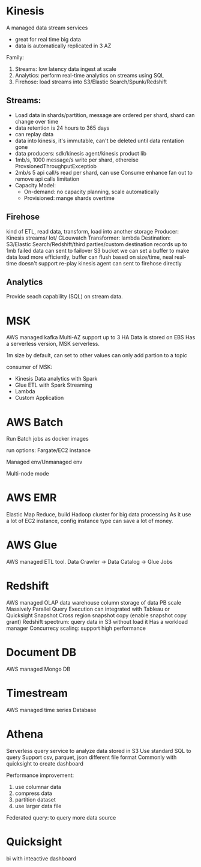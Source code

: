 # Kinesis

A managed data stream services

- great for real time big data
- data is automatically replicated in 3 AZ

Family:

1. Streams: low latency data ingest at scale
2. Analytics: perform real-time analytics on streams using SQL
3. Firehose: load streams into S3/Elastic Search/Spunk/Redshift

## Streams:

- Load data in shards/partition, message are ordered per shard, shard can change over time
- data retention is 24 hours to 365 days
- can replay data
- data into kinesis, it's immutable, can't be deleted until data rentation gone
- data producers: sdk/kinesis agent/kinesis product lib
- 1mb/s, 1000 message/s write per shard, othereise ProvsionedThroughputExceptiob
- 2mb/s 5 api call/s read per shard, can use Consume enhance fan out to remove api calls limitation
- Capacity Model:
  - On-demand: no capacity planning, scale automatically
  * Provisioned: mange shards overtime

## Firehose

kind of ETL, read data, transform, load into another storage
Producer: Kinesis streams/ Iot/ CLouwatch
Transformer: lambda
Destination: S3/Elastic Search/Redshift/third parties/custom destination
records up to 1mb
failed data can sent to failover S3 bucket
we can set a buffer to make data load more efficiently, buffer can flush based on size/time, neal real-time
doesn't support re-play
kinesis agent can sent to firehose directly

## Analytics

Provide seach capability (SQL) on stream data.

# MSK

AWS managed kafka
Multi-AZ support up to 3 HA
Data is stored on EBS
Has a serverless version, MSK serverless.

1m size by default, can set to other values
can only add partion to a topic

consumer of MSK:

- Kinesis Data analytics with Spark
- Glue ETL with Spark Streaming
- Lambda
- Custom Application

# AWS Batch

Run Batch jobs as docker images

run options: Fargate/EC2 instance

Managed env/Unmanaged env

Multi-node mode

# AWS EMR

Elastic Map Reduce, build Hadoop cluster for big data processing
As it use a lot of EC2 instance, config instance type can save a lot of money.

# AWS Glue

AWS managed ETL tool.
Data Crawler -> Data Catalog -> Glue Jobs

# Redshift

AWS managed OLAP data warehouse
column storage of data
PB scale
Massively Parallel Query Execution
can integrated with Tableau or Quicksight
Snapshot
Cross region snapshot copy (enable snapshot copy grant)
Redshift spectrum: query data in S3 without load it
Has a workload manager
Concurrecy scaling: support high performance

# Document DB

AWS managed Mongo DB

# Timestream

AWS managed time series Database

# Athena

Serverless query service to analyze data stored in S3
Use standard SQL to query
Support csv, parquet, json different file format
Commonly with quicksight to create dashboard

Performance improvement:

1. use columnar data
2. compress data
3. partition dataset
4. use larger data file

Federated query: to query more data source

# Quicksight

bi with inteactive dashboard
